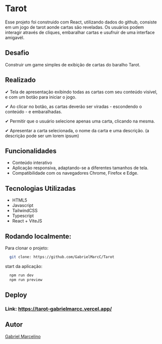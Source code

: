 # Tarot

Esse projeto foi construido com React, utilizando dados do github, consiste em um jogo de tarot aonde cartas são reveladas. Os usuários podem interagir através de cliques, embaralhar cartas e usufruir de uma interface amigavél.





## Desafio

Construir um game simples de exibição de cartas do baralho Tarot.

## Realizado

&#10004;  Tela de apresentação exibindo todas as cartas com seu conteúdo visível, e com um botão para iniciar o jogo.

&#10004; Ao clicar no botão, as cartas deverão ser viradas - escondendo o conteúdo - e embaralhadas.

&#10004; Permitir que o usuário selecione apenas uma carta, clicando na mesma.

&#10004; Apresentar a carta selecionada, o nome da carta e uma descrição. (a descrição pode ser um lorem ipsum)
## Funcionalidades

- Conteúdo interativo
- Aplicação responsiva, adaptando-se a diferentes tamanhos de tela.
- Compatibilidade com os navegadores Chrome, Firefox e Edge.

## Tecnologias Utilizadas

- HTML5
- Javascript
- TailwindCSS
- Typescript
- React + ViteJS
## Rodando localmente:

Para clonar o projeto:

```bash
  git clone: https://github.com/GabrielMarcC/Tarot
```

start da aplicação:

```bash
  npm run dev
  npm run preview
```


## Deploy


### Link: https://tarot-gabrielmarcc.vercel.app/

## Autor

[Gabriel Marcelino](https://github.com/GabrielMarcC)

